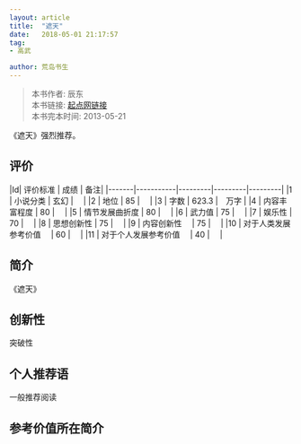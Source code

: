 ```yaml
---
layout: article
title:  "遮天"
date:   2018-05-01 21:17:57
tag:
- 高武

author: 荒岛书生
---
```


> 本书作者:  辰东  
> 本书链接:  [起点网链接](https://book.qidian.com/info/1209977)  
> 本书完本时间: 2013-05-21

《遮天》强烈推荐。
<!---more--->


## 评价

|Id| 评价标准   |  成绩 | 备注|
|-------|-----------|---------|---------|---------|
|1 | 小说分类        | 玄幻  |　 |
|2 | 地位            | 85  |　 |
|3 | 字数            | 623.3  |　万字 |
|4 | 内容丰富程度     | 80  |　 |
|5 | 情节发展曲折度    | 80  |　 |
|6 | 武力值          | 75  |　 |
|7 | 娱乐性           | 70  |　 |
|8 | 思想创新性       | 75  |　 |
|9 | 内容创新性　      | 75  |　 |
|10 | 对于人类发展参考价值　        | 60  |　 |
|11 | 对于个人发展参考价值　        | 40  |　 |

## 简介
《遮天》


## 创新性
突破性

## 个人推荐语
一般推荐阅读

## 参考价值所在简介
